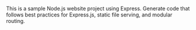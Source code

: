 <!-- Use this file to provide workspace-specific custom instructions to Copilot. For more details, visit https://code.visualstudio.com/docs/copilot/copilot-customization#_use-a-githubcopilotinstructionsmd-file -->

This is a sample Node.js website project using Express. Generate code that follows best practices for Express.js, static file serving, and modular routing.

